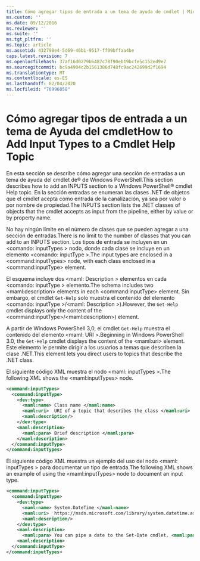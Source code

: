 ```yaml
---
title: Cómo agregar tipos de entrada a un tema de ayuda de cmdlet | Microsoft Docs
ms.custom: ''
ms.date: 09/12/2016
ms.reviewer: ''
ms.suite: ''
ms.tgt_pltfrm: ''
ms.topic: article
ms.assetid: 432798e4-5d69-46b1-9517-ff09bffaa4be
caps.latest.revision: 7
ms.openlocfilehash: 37af16d0279b6487c78f90eb19bcfe5c152ed9e7
ms.sourcegitcommit: bc9a4904c2b1561386d748fc9ac242699d2f1694
ms.translationtype: MT
ms.contentlocale: es-ES
ms.lasthandoff: 02/04/2020
ms.locfileid: "76996058"
---
```

# <a name="how-to-add-input-types-to-a-cmdlet-help-topic"></a><span data-ttu-id="b4309-102">Cómo agregar tipos de entrada a un tema de Ayuda del cmdlet</span><span class="sxs-lookup"><span data-stu-id="b4309-102">How to Add Input Types to a Cmdlet Help Topic</span></span>

<span data-ttu-id="b4309-103">En esta sección se describe cómo agregar una sección de entradas a un tema de ayuda del cmdlet de® de Windows PowerShell.</span><span class="sxs-lookup"><span data-stu-id="b4309-103">This section describes how to add an INPUTS section to a Windows PowerShell® cmdlet Help topic.</span></span> <span data-ttu-id="b4309-104">En la sección entradas se enumeran las clases .NET de objetos que el cmdlet acepta como entrada de la canalización, ya sea por valor o por nombre de propiedad.</span><span class="sxs-lookup"><span data-stu-id="b4309-104">The INPUTS section lists the .NET classes of objects that the cmdlet accepts as input from the pipeline, either by value or by property name.</span></span>

<span data-ttu-id="b4309-105">No hay ningún límite en el número de clases que se pueden agregar a una sección de entradas.</span><span class="sxs-lookup"><span data-stu-id="b4309-105">There is no limit to the number of classes that you can add to an INPUTS section.</span></span> <span data-ttu-id="b4309-106">Los tipos de entrada se incluyen en un \<comando: inputTypes > nodo, donde cada clase se incluye en un elemento \<comando: inputType >.</span><span class="sxs-lookup"><span data-stu-id="b4309-106">The input types are enclosed in a \<command:inputTypes> node, with each class enclosed in a  \<command:inputType> element.</span></span>

<span data-ttu-id="b4309-107">El esquema incluye dos \<maml: Description > elementos en cada \<comando: inputType > elemento.</span><span class="sxs-lookup"><span data-stu-id="b4309-107">The schema includes two \<maml:description> elements in each \<command:inputType> element.</span></span> <span data-ttu-id="b4309-108">Sin embargo, el cmdlet `Get-Help` solo muestra el contenido del elemento \<comando: inputType >/\<maml: Description >).</span><span class="sxs-lookup"><span data-stu-id="b4309-108">However, the `Get-Help` cmdlet displays only the content of the \<command:inputType>/\<maml:description>) element.</span></span>

<span data-ttu-id="b4309-109">A partir de Windows PowerShell 3,0, el cmdlet `Get-Help` muestra el contenido del elemento \<maml: URI >.</span><span class="sxs-lookup"><span data-stu-id="b4309-109">Beginning in Windows PowerShell 3.0, the `Get-Help` cmdlet displays the content of the \<maml:uri> element.</span></span> <span data-ttu-id="b4309-110">Este elemento le permite dirigir a los usuarios a temas que describen la clase .NET.</span><span class="sxs-lookup"><span data-stu-id="b4309-110">This element lets you direct users to topics that describe the .NET class.</span></span>

<span data-ttu-id="b4309-111">El siguiente código XML muestra el nodo \<maml: inputTypes >.</span><span class="sxs-lookup"><span data-stu-id="b4309-111">The following XML shows the \<maml:inputTypes> node.</span></span>

```xml
<command:inputTypes>
  <command:inputType>
    <dev:type>
      <maml:name> Class name </maml:name>
      <maml:uri>  URI of a topic that describes the class </maml:uri>
      <maml:description/>
    </dev:type>
    <maml:description>
      <maml:para> Brief description </maml:para>
    </maml:description>
  </command:inputType>
</command:inputTypes>
```

<span data-ttu-id="b4309-112">El siguiente código XML muestra un ejemplo del uso del nodo \<maml: inputTypes > para documentar un tipo de entrada.</span><span class="sxs-lookup"><span data-stu-id="b4309-112">The following XML shows an example of using the \<maml:inputTypes> node to document an input type.</span></span>

```xml
<command:inputTypes>
  <command:inputType>
    <dev:type>
      <maml:name> System.DateTime </maml:name>
      <maml:uri>  https://msdn.microsoft.com/library/system.datetime.aspx </maml:uri>
      <maml:description/>
    </dev:type>
    <maml:description>
      <maml:para> You can pipe a date to the Set-Date cmdlet. <maml:para>
    <maml:description>
  </command:inputType>
</command:inputTypes>
```